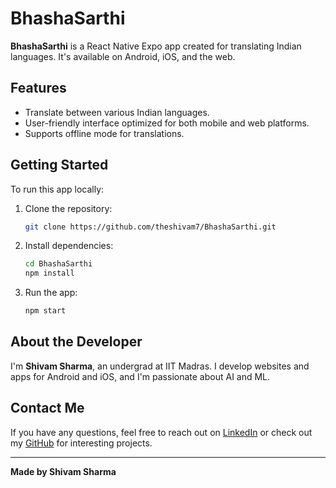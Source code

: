 # BhashaSarthi

**BhashaSarthi** is a React Native Expo app created for translating Indian languages. It's available on Android, iOS, and the web.

## Features
- Translate between various Indian languages.
- User-friendly interface optimized for both mobile and web platforms.
- Supports offline mode for translations.

## Getting Started
To run this app locally:

1. Clone the repository:
    ```bash
    git clone https://github.com/theshivam7/BhashaSarthi.git
    ```
2. Install dependencies:
    ```bash
    cd BhashaSarthi
    npm install
    ```
3. Run the app:
    ```bash
    npm start
    ```

## About the Developer
I'm **Shivam Sharma**, an undergrad at IIT Madras. I develop websites and apps for Android and iOS, and I'm passionate about AI and ML.

## Contact Me
If you have any questions, feel free to reach out on [LinkedIn](https://www.linkedin.com/in/shivam-sharma-aaa) or check out my [GitHub](https://github.com/theshivam7) for interesting projects.

---

**Made by Shivam Sharma**
